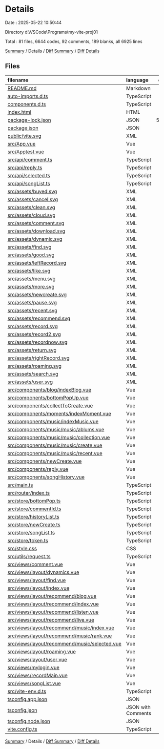 # Details

Date : 2025-05-22 10:50:44

Directory d:\\VSCode\\Programs\\my-vite-proj01

Total : 81 files, 6644 codes, 92 comments, 189 blanks, all 6925 lines

[Summary](results.md) / Details / [Diff Summary](diff.md) / [Diff Details](diff-details.md)

## Files

| filename                                                                                        | language           |  code | comment | blank | total |
| :---------------------------------------------------------------------------------------------- | :----------------- | ----: | ------: | ----: | ----: |
| [README.md](/README.md)                                                                         | Markdown           |     3 |       0 |     3 |     6 |
| [auto-imports.d.ts](/auto-imports.d.ts)                                                         | TypeScript         |     5 |       6 |     1 |    12 |
| [components.d.ts](/components.d.ts)                                                             | TypeScript         |    27 |       6 |     2 |    35 |
| [index.html](/index.html)                                                                       | HTML               |    18 |       0 |     1 |    19 |
| [package-lock.json](/package-lock.json)                                                         | JSON               | 5,163 |       0 |     1 | 5,164 |
| [package.json](/package.json)                                                                   | JSON               |    37 |       0 |     1 |    38 |
| [public/vite.svg](/public/vite.svg)                                                             | XML                |     1 |       0 |     0 |     1 |
| [src/App.vue](/src/App.vue)                                                                     | Vue                |     7 |       0 |     4 |    11 |
| [src/Apptest.vue](/src/Apptest.vue)                                                             | Vue                |    12 |       0 |     4 |    16 |
| [src/api/comment.ts](/src/api/comment.ts)                                                       | TypeScript         |     9 |       0 |     1 |    10 |
| [src/api/reply.ts](/src/api/reply.ts)                                                           | TypeScript         |    10 |       0 |     1 |    11 |
| [src/api/selected.ts](/src/api/selected.ts)                                                     | TypeScript         |    10 |       3 |     3 |    16 |
| [src/api/songList.ts](/src/api/songList.ts)                                                     | TypeScript         |     9 |       0 |     2 |    11 |
| [src/assets/buyed.svg](/src/assets/buyed.svg)                                                   | XML                |     1 |       0 |     0 |     1 |
| [src/assets/cancel.svg](/src/assets/cancel.svg)                                                 | XML                |     1 |       0 |     0 |     1 |
| [src/assets/clean.svg](/src/assets/clean.svg)                                                   | XML                |     1 |       0 |     0 |     1 |
| [src/assets/cloud.svg](/src/assets/cloud.svg)                                                   | XML                |     1 |       0 |     0 |     1 |
| [src/assets/comment.svg](/src/assets/comment.svg)                                               | XML                |     1 |       0 |     0 |     1 |
| [src/assets/download.svg](/src/assets/download.svg)                                             | XML                |     1 |       0 |     0 |     1 |
| [src/assets/dynamic.svg](/src/assets/dynamic.svg)                                               | XML                |     1 |       0 |     0 |     1 |
| [src/assets/find.svg](/src/assets/find.svg)                                                     | XML                |     1 |       0 |     0 |     1 |
| [src/assets/good.svg](/src/assets/good.svg)                                                     | XML                |     1 |       0 |     0 |     1 |
| [src/assets/leftRecord.svg](/src/assets/leftRecord.svg)                                         | XML                |     1 |       0 |     0 |     1 |
| [src/assets/like.svg](/src/assets/like.svg)                                                     | XML                |     1 |       0 |     0 |     1 |
| [src/assets/menu.svg](/src/assets/menu.svg)                                                     | XML                |     1 |       0 |     0 |     1 |
| [src/assets/more.svg](/src/assets/more.svg)                                                     | XML                |     1 |       0 |     0 |     1 |
| [src/assets/newcreate.svg](/src/assets/newcreate.svg)                                           | XML                |     1 |       0 |     0 |     1 |
| [src/assets/pause.svg](/src/assets/pause.svg)                                                   | XML                |     1 |       0 |     0 |     1 |
| [src/assets/recent.svg](/src/assets/recent.svg)                                                 | XML                |     1 |       0 |     0 |     1 |
| [src/assets/recommend.svg](/src/assets/recommend.svg)                                           | XML                |     1 |       0 |     0 |     1 |
| [src/assets/record.svg](/src/assets/record.svg)                                                 | XML                |     1 |       0 |     0 |     1 |
| [src/assets/record2.svg](/src/assets/record2.svg)                                               | XML                |     1 |       0 |     0 |     1 |
| [src/assets/recordnow.svg](/src/assets/recordnow.svg)                                           | XML                |     1 |       0 |     0 |     1 |
| [src/assets/return.svg](/src/assets/return.svg)                                                 | XML                |     1 |       0 |     0 |     1 |
| [src/assets/rightRecord.svg](/src/assets/rightRecord.svg)                                       | XML                |     1 |       0 |     0 |     1 |
| [src/assets/roaming.svg](/src/assets/roaming.svg)                                               | XML                |     1 |       0 |     0 |     1 |
| [src/assets/search.svg](/src/assets/search.svg)                                                 | XML                |     1 |       0 |     0 |     1 |
| [src/assets/user.svg](/src/assets/user.svg)                                                     | XML                |     1 |       0 |     0 |     1 |
| [src/components/blog/indexBlog.vue](/src/components/blog/indexBlog.vue)                         | Vue                |     5 |       0 |     1 |     6 |
| [src/components/bottomPopUp.vue](/src/components/bottomPopUp.vue)                               | Vue                |    37 |       3 |     9 |    49 |
| [src/components/collectToCreate.vue](/src/components/collectToCreate.vue)                       | Vue                |    19 |       2 |     3 |    24 |
| [src/components/moments/indexMoment.vue](/src/components/moments/indexMoment.vue)               | Vue                |     5 |       0 |     1 |     6 |
| [src/components/music/indexMusic.vue](/src/components/music/indexMusic.vue)                     | Vue                |    55 |       1 |     3 |    59 |
| [src/components/music/music/ablums.vue](/src/components/music/music/ablums.vue)                 | Vue                |     5 |       0 |     1 |     6 |
| [src/components/music/music/collection.vue](/src/components/music/music/collection.vue)         | Vue                |     5 |       0 |     1 |     6 |
| [src/components/music/music/create.vue](/src/components/music/music/create.vue)                 | Vue                |    65 |       0 |     7 |    72 |
| [src/components/music/music/recent.vue](/src/components/music/music/recent.vue)                 | Vue                |     5 |       0 |     1 |     6 |
| [src/components/newCreate.vue](/src/components/newCreate.vue)                                   | Vue                |    41 |       2 |     5 |    48 |
| [src/components/reply.vue](/src/components/reply.vue)                                           | Vue                |    88 |       9 |     8 |   105 |
| [src/components/songHistory.vue](/src/components/songHistory.vue)                               | Vue                |    66 |       2 |     8 |    76 |
| [src/main.ts](/src/main.ts)                                                                     | TypeScript         |    13 |       0 |     2 |    15 |
| [src/router/index.ts](/src/router/index.ts)                                                     | TypeScript         |    58 |       0 |     5 |    63 |
| [src/store/bottomPop.ts](/src/store/bottomPop.ts)                                               | TypeScript         |    10 |       0 |     1 |    11 |
| [src/store/commentId.ts](/src/store/commentId.ts)                                               | TypeScript         |    12 |       0 |     1 |    13 |
| [src/store/historyList.ts](/src/store/historyList.ts)                                           | TypeScript         |    10 |       0 |     1 |    11 |
| [src/store/newCreate.ts](/src/store/newCreate.ts)                                               | TypeScript         |    33 |       0 |     5 |    38 |
| [src/store/songList.ts](/src/store/songList.ts)                                                 | TypeScript         |     8 |       0 |     1 |     9 |
| [src/store/token.ts](/src/store/token.ts)                                                       | TypeScript         |    10 |       1 |     1 |    12 |
| [src/style.css](/src/style.css)                                                                 | CSS                |     8 |       0 |     4 |    12 |
| [src/utils/request.ts](/src/utils/request.ts)                                                   | TypeScript         |    16 |       9 |     4 |    29 |
| [src/views/comment.vue](/src/views/comment.vue)                                                 | Vue                |    90 |       7 |     7 |   104 |
| [src/views/layout/dynamics.vue](/src/views/layout/dynamics.vue)                                 | Vue                |     5 |       0 |     3 |     8 |
| [src/views/layout/find.vue](/src/views/layout/find.vue)                                         | Vue                |     5 |       0 |     3 |     8 |
| [src/views/layout/index.vue](/src/views/layout/index.vue)                                       | Vue                |    49 |       5 |     4 |    58 |
| [src/views/layout/recommend/blog.vue](/src/views/layout/recommend/blog.vue)                     | Vue                |     5 |       0 |     3 |     8 |
| [src/views/layout/recommend/index.vue](/src/views/layout/recommend/index.vue)                   | Vue                |    25 |       0 |     4 |    29 |
| [src/views/layout/recommend/listen.vue](/src/views/layout/recommend/listen.vue)                 | Vue                |     5 |       0 |     3 |     8 |
| [src/views/layout/recommend/live.vue](/src/views/layout/recommend/live.vue)                     | Vue                |     5 |       0 |     3 |     8 |
| [src/views/layout/recommend/music/index.vue](/src/views/layout/recommend/music/index.vue)       | Vue                |    13 |       0 |     3 |    16 |
| [src/views/layout/recommend/music/rank.vue](/src/views/layout/recommend/music/rank.vue)         | Vue                |     5 |       0 |     2 |     7 |
| [src/views/layout/recommend/music/selected.vue](/src/views/layout/recommend/music/selected.vue) | Vue                |   111 |       3 |    14 |   128 |
| [src/views/layout/roaming.vue](/src/views/layout/roaming.vue)                                   | Vue                |     5 |       0 |     3 |     8 |
| [src/views/layout/user.vue](/src/views/layout/user.vue)                                         | Vue                |   109 |       9 |     8 |   126 |
| [src/views/mylogin.vue](/src/views/mylogin.vue)                                                 | Vue                |    53 |       5 |     8 |    66 |
| [src/views/recordMain.vue](/src/views/recordMain.vue)                                           | Vue                |    65 |       7 |     7 |    79 |
| [src/views/songList.vue](/src/views/songList.vue)                                               | Vue                |    96 |       7 |     6 |   109 |
| [src/vite-env.d.ts](/src/vite-env.d.ts)                                                         | TypeScript         |     0 |       1 |     1 |     2 |
| [tsconfig.app.json](/tsconfig.app.json)                                                         | JSON               |    15 |       1 |     3 |    19 |
| [tsconfig.json](/tsconfig.json)                                                                 | JSON with Comments |    24 |       0 |     1 |    25 |
| [tsconfig.node.json](/tsconfig.node.json)                                                       | JSON               |    23 |       2 |     4 |    29 |
| [vite.config.ts](/vite.config.ts)                                                               | TypeScript         |    26 |       1 |     2 |    29 |

[Summary](results.md) / Details / [Diff Summary](diff.md) / [Diff Details](diff-details.md)
